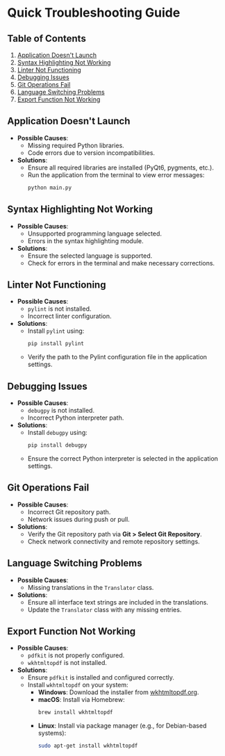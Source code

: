 # Quick Troubleshooting Guide

## Table of Contents

1. [Application Doesn't Launch](#application-doesnt-launch)
2. [Syntax Highlighting Not Working](#syntax-highlighting-not-working)
3. [Linter Not Functioning](#linter-not-functioning)
4. [Debugging Issues](#debugging-issues)
5. [Git Operations Fail](#git-operations-fail)
6. [Language Switching Problems](#language-switching-problems)
7. [Export Function Not Working](#export-function-not-working)

## Application Doesn't Launch

- **Possible Causes**:
  - Missing required Python libraries.
  - Code errors due to version incompatibilities.
- **Solutions**:
  - Ensure all required libraries are installed (PyQt6, pygments, etc.).
  - Run the application from the terminal to view error messages:
    ```bash
    python main.py
    ```

## Syntax Highlighting Not Working

- **Possible Causes**:
  - Unsupported programming language selected.
  - Errors in the syntax highlighting module.
- **Solutions**:
  - Ensure the selected language is supported.
  - Check for errors in the terminal and make necessary corrections.

## Linter Not Functioning

- **Possible Causes**:
  - `pylint` is not installed.
  - Incorrect linter configuration.
- **Solutions**:
  - Install `pylint` using:
    ```bash
    pip install pylint
    ```
  - Verify the path to the Pylint configuration file in the application settings.

## Debugging Issues

- **Possible Causes**:
  - `debugpy` is not installed.
  - Incorrect Python interpreter path.
- **Solutions**:
  - Install `debugpy` using:
    ```bash
    pip install debugpy
    ```
  - Ensure the correct Python interpreter is selected in the application settings.

## Git Operations Fail

- **Possible Causes**:
  - Incorrect Git repository path.
  - Network issues during push or pull.
- **Solutions**:
  - Verify the Git repository path via **Git > Select Git Repository**.
  - Check network connectivity and remote repository settings.

## Language Switching Problems

- **Possible Causes**:
  - Missing translations in the `Translator` class.
- **Solutions**:
  - Ensure all interface text strings are included in the translations.
  - Update the `Translator` class with any missing entries.

## Export Function Not Working

- **Possible Causes**:
  - `pdfkit` is not properly configured.
  - `wkhtmltopdf` is not installed.
- **Solutions**:
  - Ensure `pdfkit` is installed and configured correctly.
  - Install `wkhtmltopdf` on your system:
    - **Windows**: Download the installer from [wkhtmltopdf.org](https://wkhtmltopdf.org).
    - **macOS**: Install via Homebrew:
      ```bash
      brew install wkhtmltopdf
      ```
    - **Linux**: Install via package manager (e.g., for Debian-based systems):
      ```bash
      sudo apt-get install wkhtmltopdf
      ```
